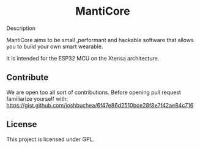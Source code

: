 <h1 align="center">
    MantiCore
</h1>

<p align="center>
Empowers to run free as in freedom software on easy to access hardware components
</p>
<br>

## Description
MantiCore aims to be small ,performant and hackable software that allows you to build your own smart wearable.

It is intended for the ESP32 MCU on the Xtensa architecture.

## Contribute
We are open too all sort of contributions. Before opening pull request familiarize yourself with: https://gist.github.com/joshbuchea/6f47e86d2510bce28f8e7f42ae84c716

## License
This project is licensed under GPL.
